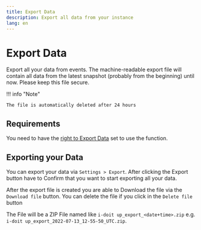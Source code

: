 ```yaml
---
title: Export Data
description: Export all data from your instance
lang: en
---
```


# Export Data

Export all your data from events. The machine-readable export file will contain all data from the latest snapshot (probably from the beginning) until now. Please keep this file secure.

!!! info "Note"

    The file is automatically deleted after 24 hours

## Requirements

You need to have the [right to Export Data](rights-and-permissions.md) set to use the function.

## Exporting your Data

You can export your data via `Settings > Export`.
After clicking the Export button have to Confirm that you want to start exporting all your data.

After the export file is created you are able to Download the file via the `Download file` button.
You can delete the file if you click in the `Delete file` button

The File will be a ZIP File named like `i-doit up_export_<date+time>.zip` e.g. `i-doit up_export_2022-07-13_12-55-50_UTC.zip`.
